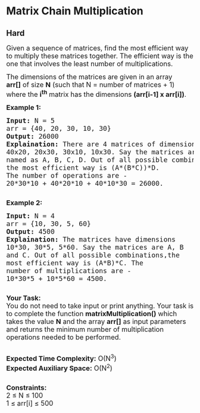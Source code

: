 # Matrix Chain Multiplication
## Hard
<div class="problems_problem_content__Xm_eO" style="user-select: auto;"><p style="user-select: auto;"><span style="font-size: 18px; user-select: auto;">Given a sequence of matrices, find the most efficient way to multiply these matrices together.&nbsp;The efficient way is the one that involves&nbsp;the least number of&nbsp;multiplications. </span></p>

<p style="user-select: auto;"><span style="font-size: 18px; user-select: auto;">The dimensions of the matrices are given in an array <strong style="user-select: auto;">arr[]</strong>&nbsp;of&nbsp;size&nbsp;<strong style="user-select: auto;">N</strong> (such that N = number of matrices + 1) where the <strong style="user-select: auto;">i<sup style="user-select: auto;">th</sup></strong> matrix has the dimensions&nbsp;<strong style="user-select: auto;">(arr[i-1]&nbsp;x arr[i])</strong>.</span></p>

<p style="user-select: auto;"><strong style="user-select: auto;"><span style="font-size: 18px; user-select: auto;">Example 1:</span></strong></p>

<pre style="user-select: auto;"><span style="font-size: 18px; user-select: auto;"><strong style="user-select: auto;">Input:</strong> N = 5
arr = {40, 20, 30, 10, 30}
<strong style="user-select: auto;">Output:</strong> 26000
<strong style="user-select: auto;">Explaination:</strong> There are 4 matrices of dimension 
40x20, 20x30, 30x10, 10x30. Say the matrices are 
named as A, B, C, D. Out of all possible combinations,
the most efficient way is (A*(B*C))*D. 
The number of operations are -
20*30*10 + 40*20*10 + 40*10*30 = 26000.</span></pre>

<p style="user-select: auto;"><br style="user-select: auto;">
<strong style="user-select: auto;"><span style="font-size: 18px; user-select: auto;">Example 2:</span></strong></p>

<pre style="user-select: auto;"><span style="font-size: 18px; user-select: auto;"><strong style="user-select: auto;">Input:</strong> N = 4
arr = {10, 30, 5, 60}
<strong style="user-select: auto;">Output:</strong> 4500
<strong style="user-select: auto;">Explaination:</strong> The matrices have dimensions 
10*30, 30*5, 5*60. Say the matrices are A, B 
and C. Out of all possible combinations,the
most efficient way is (A*B)*C. The 
number of multiplications are -
10*30*5 + 10*5*60 = 4500.</span></pre>

<p style="user-select: auto;"><br style="user-select: auto;">
<span style="font-size: 18px; user-select: auto;"><strong style="user-select: auto;">Your Task:</strong><br style="user-select: auto;">
You do not need to take input or print anything. Your task is to complete the function <strong style="user-select: auto;">matrixMultiplication()</strong> which takes the value <strong style="user-select: auto;">N</strong> and the array <strong style="user-select: auto;">arr[]</strong> as input parameters and returns the minimum number of multiplication operations needed to be performed.</span></p>

<p style="user-select: auto;"><br style="user-select: auto;">
<span style="font-size: 18px; user-select: auto;"><strong style="user-select: auto;">Expected Time Complexity:</strong> O(N<sup style="user-select: auto;">3</sup>)<br style="user-select: auto;">
<strong style="user-select: auto;">Expected Auxiliary Space:</strong> O(N<sup style="user-select: auto;">2</sup>)</span></p>

<p style="user-select: auto;"><br style="user-select: auto;">
<span style="font-size: 18px; user-select: auto;"><strong style="user-select: auto;">Constraints:</strong>&nbsp;<br style="user-select: auto;">
2 ≤ N ≤ 100<br style="user-select: auto;">
1 ≤ arr[i] ≤ 500</span></p>
</div>